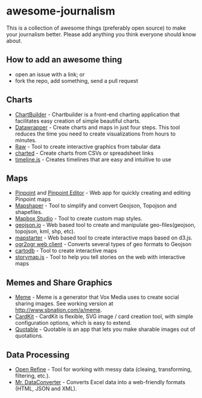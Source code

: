 # awesome-journalism

This is a collection of awesome things (preferably open source) to make your journalism better. Please add anything you think everyone should know about.

## How to add an awesome thing

 - open an issue with a link; or
 - fork the repo, add something, send a pull request

## Charts

 - [ChartBuilder](https://github.com/Quartz/Chartbuilder/) - Chartbuilder is a front-end charting application that facilitates easy creation of simple beautiful charts.
 - [Datawrapper](https://datawrapper.de/) - Create charts and maps in just four steps. This tool reduces the time you need to create visualizations from hours to minutes.
 - [Raw](http://raw.densitydesign.org/) - Tool to create interactive graphics from tabular data
 - [charted](http://www.charted.co/) - Create charts from CSVs or spreadsheet links
 - [timeline.js](http://timeline.knightlab.com/) - Creates timelines that are easy and intuitive to use

## Maps

 - [Pinpoint](https://github.com/dowjones/pinpoint) and [Pinpoint Editor](https://github.com/dowjones/pinpoint-editor) - Web app for quickly creating and editing Pinpoint maps
 - [Mapshaper](http://mapshaper.org/) - Tool to simplify and convert Geojson, Topojson and shapefiles.
 - [Mapbox Studio](https://www.mapbox.com/mapbox-studio/#darwin) - Tool to create custom map styles.
 - [geojson.io](http://geojson.io/) - Web based tool to create and manipulate geo-files(geojson, topojson, kml, shp, etc).
 - [mapstarter](http://mapstarter.com/) - Web based tool to create interactive maps based on d3.js.
 - [ogr2ogr web client](http://ogre.adc4gis.com/) - Converts several types of geo formats to Geojson
 - [cartodb](https://cartodb.com/) - Tool to create interactive maps
 - [storymap.js](https://storymap.knightlab.com/) - Tool to help you tell stories on the web with interactive maps

## Memes and Share Graphics

 - [Meme](https://github.com/voxmedia/meme) - Meme is a generator that Vox Media uses to create social sharing images. See working version at http://www.sbnation.com/a/meme.
 - [CardKit](https://github.com/times/cardkit) - CardKit is flexible, SVG image / card creation tool, with simple configuration options, which is easy to extend.
 - [Quotable](https://github.com/nprapps/quotable) - Quotable is an app that lets you make sharable images out of quotations.

## Data Processing

 - [Open Refine](http://openrefine.org/) - Tool for working with messy data (cleaing, transforming, filtering, etc.).
 - [Mr. DataConverter](https://shancarter.github.io/mr-data-converter/) - Converts Excel data into a web-friendly formats (HTML, JSON and XML).
